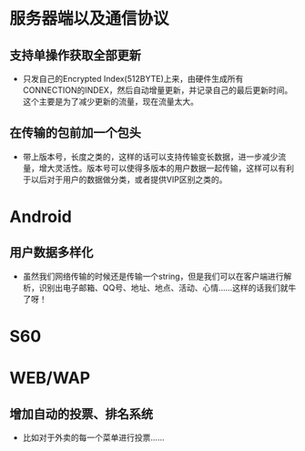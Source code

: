 # 服务器端以及通信协议 #
## 支持单操作获取全部更新 ##
  * 只发自己的Encrypted Index(512BYTE)上来，由硬件生成所有CONNECTION的INDEX，然后自动增量更新，并记录自己的最后更新时间。这个主要是为了减少更新的流量，现在流量太大。
## 在传输的包前加一个包头 ##
  * 带上版本号，长度之类的，这样的话可以支持传输变长数据，进一步减少流量，增大灵活性。版本号可以使得多版本的用户数据一起传输，这样可以有利于以后对于用户的数据做分类，或者提供VIP区别之类的。
# Android #
## 用户数据多样化 ##
  * 虽然我们网络传输的时候还是传输一个string，但是我们可以在客户端进行解析，识别出电子邮箱、QQ号、地址、地点、活动、心情……这样的话我们就牛了呀！
# S60 #
# WEB/WAP #
## 增加自动的投票、排名系统 ##
  * 比如对于外卖的每一个菜单进行投票……